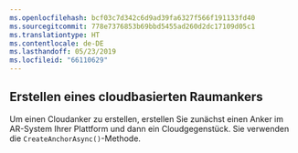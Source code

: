 ```yaml
---
ms.openlocfilehash: bcf03c7d342c6d9ad39fa6327f566f191133fd40
ms.sourcegitcommit: 778e7376853b69bbd5455ad260d2dc17109d05c1
ms.translationtype: HT
ms.contentlocale: de-DE
ms.lasthandoff: 05/23/2019
ms.locfileid: "66110629"
---
```

## <a name="create-a-cloud-spatial-anchor"></a>Erstellen eines cloudbasierten Raumankers

Um einen Cloudanker zu erstellen, erstellen Sie zunächst einen Anker im AR-System Ihrer Plattform und dann ein Cloudgegenstück. Sie verwenden die `CreateAnchorAsync()`-Methode.
